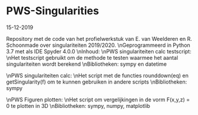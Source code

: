 # PWS-Singularities

15-12-2019

Repository met de code van het profielwerkstuk van E. van Weelderen en R. Schoonmade over singulariteiten 2019/2020.
\nGeprogrammeerd in Python 3.7 met als IDE Spyder 4.0.0
\nInhoud:
\nPWS singulariteiten calc testscript:
  \nHet testscript gebruikt om de methode te testen waarmee het aantal singulariteiten wordt berekend
  \nBibliotheken: sympy en datetime
  
\nPWS singulariteiten calc:
  \nHet script met de functies rounddown(eq) en getSingularity(f) om te kunnen gebruiken in andere scripts
  \nBibliotheken: sympy
  
\nPWS Figuren plotten:
  \nHet script om vergelijkingen in de vorm F(x,y,z) = 0 te plotten in 3D
  \nBibliotheken: sympy, numpy, matplotlib
